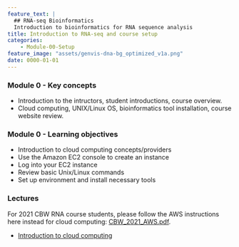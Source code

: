 ```yaml
---
feature_text: |
  ## RNA-seq Bioinformatics
  Introduction to bioinformatics for RNA sequence analysis
title: Introduction to RNA-seq and course setup
categories:
    - Module-00-Setup
feature_image: "assets/genvis-dna-bg_optimized_v1a.png"
date: 0000-01-01
---
```


### Module 0 - Key concepts

* Introduction to the intructors, student introductions, course overview.
* Cloud computing, UNIX/Linux OS, bioinformatics tool installation, course website review.

### Module 0 - Learning objectives

* Introduction to cloud computing concepts/providers
* Use the Amazon EC2 console to create an instance
* Log into your EC2 instance
* Review basic Unix/Linux commands
* Set up environment and install necessary tools

### Lectures
For 2021 CBW RNA course students, please follow the AWS instructions here instead for cloud computing:
[CBW_2021_AWS.pdf](https://github.com/griffithlab/rnabio.org/blob/master/assets/lectures/cbw/2021/full/CBW_2021_AWS.pdf).

* [Introduction to cloud computing](https://github.com/griffithlab/rnabio.org/blob/master/assets/lectures/cshl/2020/full/RNASeq_Module0_CloudComputing.pdf)
